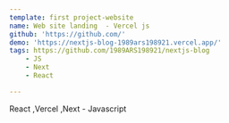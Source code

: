 ```yaml
---
template: first project-website
name: Web site landing  - Vercel js 
github: 'https://github.com/'
demo: 'https://nextjs-blog-1989ars198921.vercel.app/'
tags: https://github.com/1989ARS198921/nextjs-blog
    - JS
    - Next
    - React

---
```

React ,Vercel ,Next - Javascript
